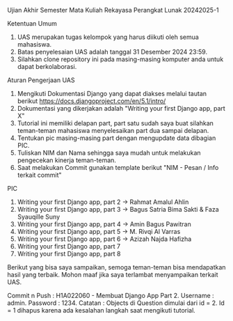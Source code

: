 Ujian Akhir Semester Mata Kuliah Rekayasa Perangkat Lunak 20242025-1

Ketentuan Umum
1. UAS merupakan tugas kelompok yang harus diikuti oleh semua mahasiswa.
2. Batas penyelesaian UAS adalah tanggal 31 Desember 2024 23:59.
3. Silahkan clone repository ini pada masing-masing komputer anda untuk dapat berkolaborasi.

Aturan Pengerjaan UAS
1. Mengikuti Dokumentasi Django yang dapat diakses melalui tautan berikut https://docs.djangoproject.com/en/5.1/intro/
2. Dokumentasi yang dikerjakan adalah "Writing your first Django app, part X"
3. Tutorial ini memiliki delapan part, part satu sudah saya buat silahkan teman-teman mahasiswa menyelesaikan part dua sampai delapan.
4. Tentukan pic masing-masing part dengan mengupdate data dibagian PIC.
5. Tuliskan NIM dan Nama sehingga saya mudah untuk melakukan pengecekan kinerja teman-teman.
6. Saat melakukan Commit gunakan template berikut "NIM - Pesan / Info terkait commit"

PIC
1. Writing your first Django app, part 2 -> Rahmat Amalul Ahlin
2. Writing your first Django app, part 3 -> Bagus Satria Bima Sakti & Faza Syauqille Suny
3. Writing your first Django app, part 4 -> Amin Bagus Pawitran
4. Writing your first Django app, part 5 -> M. Rivqi Al Varras
5. Writing your first Django app, part 6 -> Azizah Najda Hafizha
6. Writing your first Django app, part 7
7. Writing your first Django app, part 8

Berikut yang bisa saya sampaikan, semoga teman-teman bisa mendapatkan hasil yang terbaik. Mohon maaf jika saya terlambat menyampaikan terkait UAS.

Commit n Push : H1A022060 - Membuat Django App Part 2.
    Username    : admin. 
    Password    : 1234. 
    Catatan : Objects di Question dimulai dari id = 2. Id = 1 dihapus karena ada kesalahan langkah saat mengikuti tutorial.

